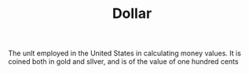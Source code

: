 ---
title: Dollar
letter: D
permalink: "/definitions/bld-dollar.html"
body: The unlt employed in the United States in calculating money values. It is coined
  both in gold and sllver, and is of the value of one hundred cents
published_at: '2018-07-07'
source: Black's Law Dictionary 2nd Ed (1910)
layout: post
---